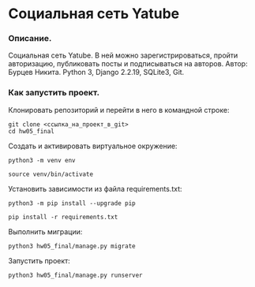 # Социальная сеть Yatube
### Описание. 
Социальная сеть Yatube. В ней можно зарегистрироваться, пройти авторизацию, публиковать посты и подписываться на авторов. Автор: Бурцев Никита. Python 3, Django 2.2.19, SQLite3, Git.

### Как запустить проект.

Клонировать репозиторий и перейти в него в командной строке:

```
git clone <cсылка_на_проект_в_git>
cd hw05_final
```

Cоздать и активировать виртуальное окружение:

```
python3 -m venv env
```

```
source venv/bin/activate
```

Установить зависимости из файла requirements.txt:

```
python3 -m pip install --upgrade pip

pip install -r requirements.txt
```

Выполнить миграции:

```
python3 hw05_final/manage.py migrate
```

Запустить проект:

```
python3 hw05_final/manage.py runserver
```


